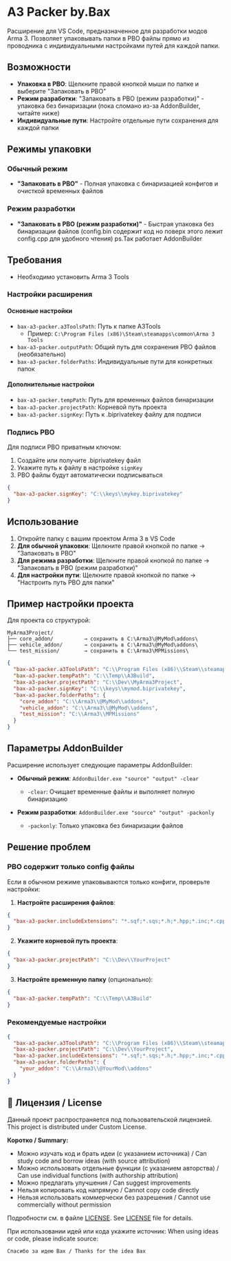 # A3 Packer by.Bax

Расширение для VS Code, предназначенное для разработки модов Arma 3. Позволяет упаковывать папки в PBO файлы прямо из проводника с индивидуальными настройками путей для каждой папки.

## Возможности

- **Упаковка в PBO**: Щелкните правой кнопкой мыши по папке и выберите "Запаковать в PBO"
- **Режим разработки**: "Запаковать в PBO (режим разработки)" - упаковка без бинаризации (пока сломано из-за AddonBuilder, читайте ниже)
- **Индивидуальные пути**: Настройте отдельные пути сохранения для каждой папки

## Режимы упаковки

### Обычный режим
- **"Запаковать в PBO"** - Полная упаковка с бинаризацией конфигов и очисткой временных файлов

### Режим разработки  
- **"Запаковать в PBO (режим разработки)"** - Быстрая упаковка без бинаризации файлов (config.bin содержит код но поверх этого лежит config.cpp для удобного чтения) ps.Так работает AddonBuilder

## Требования

- Необходимо установить Arma 3 Tools

### Настройки расширения

#### Основные настройки
- `bax-a3-packer.a3ToolsPath`: Путь к папке A3Tools
  - Пример: `C:\Program Files (x86)\Steam\steamapps\common\Arma 3 Tools`
- `bax-a3-packer.outputPath`: Общий путь для сохранения PBO файлов (необязательно)
- `bax-a3-packer.folderPaths`: Индивидуальные пути для конкретных папок

#### Дополнительные настройки
- `bax-a3-packer.tempPath`: Путь для временных файлов бинаризации
- `bax-a3-packer.projectPath`: Корневой путь проекта
- `bax-a3-packer.signKey`: Путь к .biprivatekey файлу для подписи

### Подпись PBO 

Для подписи PBO приватным ключом:
1. Создайте или получите .biprivatekey файл
2. Укажите путь к файлу в настройке `signKey`
3. PBO файлы будут автоматически подписываться

```json
{
  "bax-a3-packer.signKey": "C:\\keys\\mykey.biprivatekey"
}
```

## Использование

1. Откройте папку с вашим проектом Arma 3 в VS Code
2. **Для обычной упаковки**: Щелкните правой кнопкой по папке → "Запаковать в PBO"
3. **Для режима разработки**: Щелкните правой кнопкой по папке → "Запаковать в PBO (режим разработки)"
4. **Для настройки пути**: Щелкните правой кнопкой по папке → "Настроить путь PBO для папки"

## Пример настройки проекта

Для проекта со структурой:
```
MyArma3Project/
├── core_addon/          → сохранить в C:\Arma3\@MyMod\addons\
├── vehicle_addon/       → сохранить в C:\Arma3\@MyMod\addons\
└── test_mission/        → сохранить в C:\Arma3\MPMissions\
```

```json
{
  "bax-a3-packer.a3ToolsPath": "C:\\Program Files (x86)\\Steam\\steamapps\\common\\Arma 3 Tools",
  "bax-a3-packer.tempPath": "C:\\Temp\\A3Build",
  "bax-a3-packer.projectPath": "C:\\Dev\\MyArma3Project",
  "bax-a3-packer.signKey": "C:\\keys\\mymod.biprivatekey",
  "bax-a3-packer.folderPaths": {
    "core_addon": "C:\\Arma3\\@MyMod\\addons",
    "vehicle_addon": "C:\\Arma3\\@MyMod\\addons",
    "test_mission": "C:\\Arma3\\MPMissions"
  }
}
```

## Параметры AddonBuilder

Расширение использует следующие параметры AddonBuilder:

- **Обычный режим**: `AddonBuilder.exe "source" "output" -clear`
  - `-clear`: Очищает временные файлы и выполняет полную бинаризацию
  
- **Режим разработки**: `AddonBuilder.exe "source" "output" -packonly`
  - `-packonly`: Только упаковка без бинаризации файлов


## Решение проблем

### PBO содержит только config файлы

Если в обычном режиме упаковываются только конфиги, проверьте настройки:

1. **Настройте расширения файлов**:
```json
{
  "bax-a3-packer.includeExtensions": "*.sqf;*.sqs;*.h;*.hpp;*.inc;*.cpp;*.cfg;*.ext;*.txt;*.paa;*.p3d;*.ogg;*.wav;*.rvmat;*.sqm"
}
```

2. **Укажите корневой путь проекта**:
```json
{
  "bax-a3-packer.projectPath": "C:\\Dev\\YourProject"
}
```

3. **Настройте временную папку** (опционально):
```json
{
  "bax-a3-packer.tempPath": "C:\\Temp\\A3Build"
}
```

### Рекомендуемые настройки

```json
{
  "bax-a3-packer.a3ToolsPath": "C:\\Program Files (x86)\\Steam\\steamapps\\common\\Arma 3 Tools",
  "bax-a3-packer.projectPath": "C:\\Dev\\YourProject",
  "bax-a3-packer.includeExtensions": "*.sqf;*.sqs;*.h;*.hpp;*.inc;*.cpp;*.cfg;*.ext;*.txt;*.paa;*.p3d;*.ogg;*.wav;*.rvmat;*.sqm;*.fsm;*.bikb;*.lip;*.csv;*.html;*.fxy;*.wrp;*.bisurf",
  "bax-a3-packer.folderPaths": {
    "your_addon": "C:\\Arma3\\@YourMod\\addons"
  }
}
```

## 📄 Лицензия / License

Данный проект распространяется под пользовательской лицензией.
This project is distributed under Custom License.

**Коротко / Summary:**
- Можно изучать код и брать идеи (с указанием источника) / Can study code and borrow ideas (with source attribution)
- Можно использовать отдельные функции (с указанием авторства) / Can use individual functions (with authorship attribution)
- Можно предлагать улучшения / Can suggest improvements
- Нельзя копировать код напрямую / Cannot copy code directly
- Нельзя использовать коммерчески без разрешения / Cannot use commercially without permission

Подробности см. в файле [LICENSE](./LICENSE).
See [LICENSE](./LICENSE) file for details.

При использовании идей или кода укажите источник:
When using ideas or code, please indicate source:
```
Спасибо за идею Bax / Thanks for the idea Bax
```
